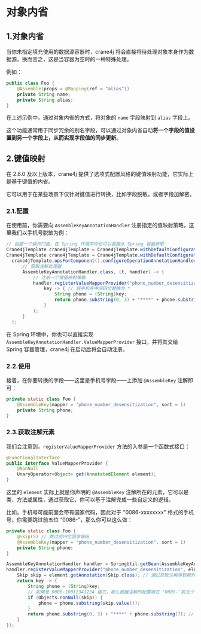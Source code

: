 # 对象内省

## 1.对象内省

当你未指定填充使用的数据源容器时，crane4j 将会直接将待处理对象本身作为数据源，换而言之，这是当容器为空时的一种特殊处理。

例如：

```java
public class Foo {
    @Assemble(props = @Mapping(ref = "alias"))
    private String name;
    private String alias;
}
```

在上述示例中，通过对象内省的方式，将对象的 `name` 字段映射到 `alias` 字段上。

这个功能通常用于同步冗余的别名字段，可以通过对象内省自动**将一个字段的值设置到另一个字段上，从而实现字段值的同步更新**。

## 2.键值映射

在 2.6.0 及以上版本，crane4j 提供了选项式配置风格的键值映射功能，它实际上是基于键值的内省。

它可以用于在某些场景下仅针对键值进行转换，比如字段脱敏，或者字段加解密。

### 2.1.配置

在使用前，你需要向 `AssembleKeyAnnotationHandler` 注册指定的值映射策略，这里我们以手机号脱敏为例：

~~~java
// 创建一个操作门面，在 Spring 环境中你也可以直接从 Spring 容器获取
Crane4jTemplate crane4jTemplate = Crane4jTemplate.withDefaultConfiguration();
Crane4jTemplate crane4jTemplate = Crane4jTemplate.withDefaultConfiguration();
  crane4jTemplate.opsForComponent().configureOperationAnnotationHandler(
      // 获取注解处理器
      AssembleKeyAnnotationHandler.class, (t, handler) -> {
          // 注册一个键值映射策略
          handler.registerValueMapperProvider("phone_number_desensitization", element ->
              key -> { // 将手机号中间四位替换为 *
                  String phone = (String)key;
                  return phone.substring(0, 3) + "****" + phone.substring(7);
              }
          );
      }
  );
~~~

在 Spring 环境中，你也可以直接实现 `AssembleKeyAnnotationHandler.ValueMapperProvider` 接口，并将其交给 Spring 容器管理，crane4j 在启动后将会自动注册。

### 2.2.使用

接着，在你要转换的字段——这里是手机号字段——上添加 `@AssembleKey` 注解即可：

```java
private static class Foo {
    @AssembleKey(mapper = "phone_number_desensitization", sort = 1)
    private String phone;
}
```

### 2.3.获取注解元素

我们会注意到，`registerValueMapperProvider` 方法的入参是一个函数式接口：

~~~java
@FunctionalInterface
public interface ValueMapperProvider {
    @NonNull
    UnaryOperator<Object> get(AnnotatedElement element);
}
~~~

这里的 `element` 实际上就是你声明的 `@AssembleKey` 注解所在的元素，它可以是类、方法或属性，通过获取它，你可以基于注解完成一些自定义的逻辑。

比如，手机号可能前面会带有国家代码，因此对于 "0086-xxxxxxxx" 格式的手机号，你需要跳过前五位 “0086-”，那么你可以这么做：

~~~java
private static class Foo {
    @Skip(5) // 跳过前四位国家编码
    @AssembleKey(mapper = "phone_number_desensitization", sort = 1)
    private String phone;
}

AssembleKeyAnnotationHandler handler = SpringUtil.getBean(AssembleKeyAnnotationHandler.class);
handler.registerValueMapperProvider("phone_number_desensitization", element -> {
    Skip skip = element.getAnnotation(Skip.class); // 通过获取注解得到额外的信息
    return key -> { 
        String phone = (String)key;
        // 如果是 0086-10012341234 格式，那么根据注解的配置跳过 ‘0086-’前五个字符
        if (Objects.nonNull(skip)) {
            phone = phone.substring(skip.value());
        }
        return phone.substring(0, 3) + "****" + phone.substring(7); // 将手机号中间四位替换为 *
    }	
});
~~~

